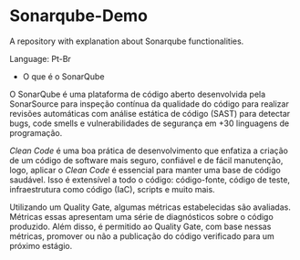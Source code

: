 # Sonarqube-Demo
A repository with explanation about Sonarqube functionalities.

Language: Pt-Br

- O que é o SonarQube

O SonarQube é uma plataforma de código aberto desenvolvida pela SonarSource para inspeção contínua da qualidade do código para realizar revisões automáticas com análise estática de código (SAST) para detectar bugs, code smells e vulnerabilidades de segurança em +30 linguagens de programação.

*Clean Code* é uma boa prática de desenvolvimento que enfatiza a criação de um código de software mais seguro, confiável e de fácil manutenção, logo, aplicar o *Clean Code* é essencial para manter uma base de código saudável.
Isso é extensível a todo o código: código-fonte, código de teste, infraestrutura como código (IaC), scripts e muito mais.

Utilizando um Quality Gate, algumas métricas estabelecidas são avaliadas. Métricas essas apresentam uma série de diagnósticos sobre o código produzido.
Além disso, é permitido ao Quality Gate, com base nessas métricas, promover ou não a publicação do código verificado para um próximo estágio.
